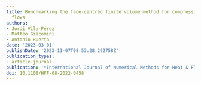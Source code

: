 ```yaml
---
title: Benchmarking the face-centred finite volume method for compressible laminar
  flows
authors:
- Jordi Vila-Pérez
- Matteo Giacomini
- Antonio Huerta
date: '2023-03-01'
publishDate: '2023-11-07T08:53:28.292758Z'
publication_types:
- article-journal
publication: '*International Journal of Numerical Methods for Heat & Fluid Flow*'
doi: 10.1108/HFF-08-2022-0458
---
```

